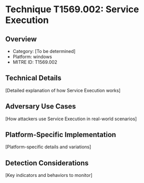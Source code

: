 # Technique T1569.002: Service Execution

## Overview
- Category: [To be determined]
- Platform: windows
- MITRE ID: T1569.002

## Technical Details
[Detailed explanation of how Service Execution works]

## Adversary Use Cases
[How attackers use Service Execution in real-world scenarios]

## Platform-Specific Implementation
[Platform-specific details and variations]

## Detection Considerations
[Key indicators and behaviors to monitor]
